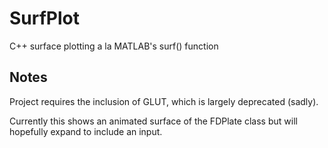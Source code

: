 # SurfPlot
C++ surface plotting a la MATLAB's surf() function

## Notes
Project requires the inclusion of GLUT, which is largely deprecated (sadly).

Currently this shows an animated surface of the FDPlate class but will hopefully
expand to include an input.
